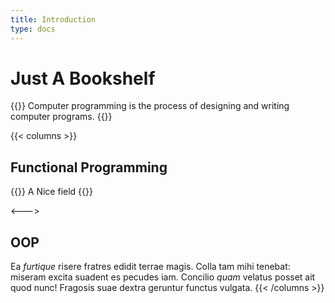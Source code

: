```yaml
---
title: Introduction
type: docs
---
```


# Just A Bookshelf

{{<hint info>}}
Computer programming is the process of designing and writing computer programs.
{{</hint>}}


{{< columns >}}
## Functional Programming

{{<hint info>}}
A Nice field
{{</hint>}}


<--->

## OOP

Ea _furtique_ risere fratres edidit terrae magis. Colla tam mihi tenebat:
miseram excita suadent es pecudes iam. Concilio _quam_ velatus posset ait quod
nunc! Fragosis suae dextra geruntur functus vulgata.
{{< /columns >}}
